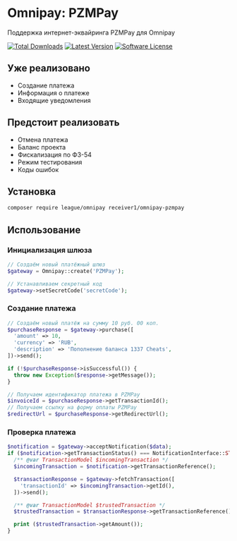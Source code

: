# Omnipay: PZMPay
Поддержка интернет-эквайринга PZMPay для Omnipay 

[![Total Downloads](https://img.shields.io/packagist/dt/receiver1/omnipay-pzmpay.svg?style=flat-square)](https://packagist.org/packages/receiver1/omnipay-pzmpay)
[![Latest Version](https://img.shields.io/packagist/v/receiver1/omnipay-pzmpay.svg?style=flat-square)](https://github.com/receiver1/omnipay-pzmpay/releases)
[![Software License](https://img.shields.io/badge/license-MIT-brightgreen.svg?style=flat-square)](LICENSE)

## Уже реализовано
* Создание платежа
* Информация о платеже
* Входящие уведомления

## Предстоит реализовать
* Отмена платежа
* Баланс проекта
* Фискализация по ФЗ-54
* Режим тестирования
* Коды ошибок

## Установка
```bash
composer require league/omnipay receiver1/omnipay-pzmpay
```

## Использование

### Инициализация шлюза
```php
// Создаём новый платёжный шлюз
$gateway = Omnipay::create('PZMPay');

// Устанавливаем секретный код
$gateway->setSecretCode('secretCode');
```

### Создание платежа
```php
// Создаём новый платёж на сумму 10 руб. 00 коп.
$purchaseResponse = $gateway->purchase([
  'amount' => 10,
  'currency' => 'RUB',
  'description' => 'Пополнение баланса 1337 Cheats',
])->send();

if (!$purchaseResponse->isSuccessful()) {
  throw new Exception($response->getMessage());
}

// Получаем идентификатор платежа в PZMPay
$invoiceId = $purchaseResponse->getTransactionId(); 
// Получаем ссылку на форму оплаты PZMPay
$redirectUrl = $purchaseResponse->getRedirectUrl(); 
```

### Проверка платежа
```php
$notification = $gateway->acceptNotification($data);
if ($notification->getTransactionStatus() === NotificationInterface::STATUS_COMPLETED) {
  /** @var TransactionModel $incomingTransaction */
  $incomingTransaction = $notification->getTransactionReference();

  $transactionResponse = $gateway->fetchTransaction([
    'transactionId' => $incomingTransaction->getId(),
  ])->send();

  /** @var TransactionModel $trustedTransaction */
  $trustedTransaction = $transactionResponse->getTransactionReference();

  print ($trustedTransaction->getAmount());
}
```